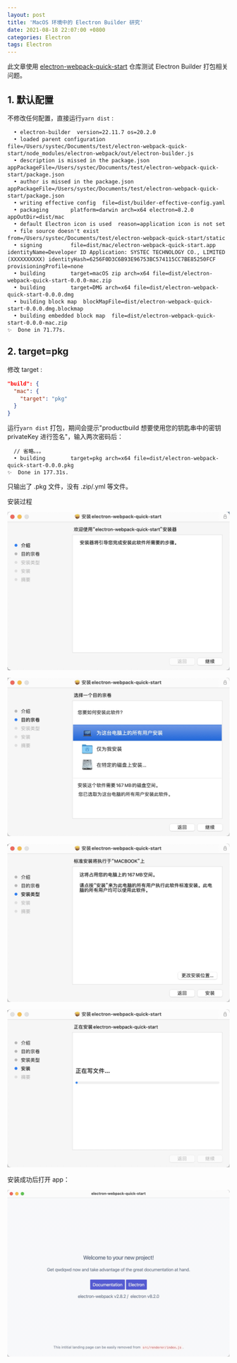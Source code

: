 ```yaml
---
layout: post
title: 'MacOS 环境中的 Electron Builder 研究'
date: 2021-08-18 22:07:00 +0800
categories: Electron
tags: Electron
---
```



此文章使用 [electron-webpack-quick-start](https://github.com/electron-userland/electron-webpack-quick-start) 仓库测试 Electron Builder 打包相关问题。

## 1. 默认配置

不修改任何配置，直接运行`yarn dist` :

```
  • electron-builder  version=22.11.7 os=20.2.0
  • loaded parent configuration  file=/Users/systec/Documents/test/electron-webpack-quick-start/node_modules/electron-webpack/out/electron-builder.js
  • description is missed in the package.json  appPackageFile=/Users/systec/Documents/test/electron-webpack-quick-start/package.json
  • author is missed in the package.json  appPackageFile=/Users/systec/Documents/test/electron-webpack-quick-start/package.json
  • writing effective config  file=dist/builder-effective-config.yaml
  • packaging       platform=darwin arch=x64 electron=8.2.0 appOutDir=dist/mac
  • default Electron icon is used  reason=application icon is not set
  • file source doesn't exist  from=/Users/systec/Documents/test/electron-webpack-quick-start/static
  • signing         file=dist/mac/electron-webpack-quick-start.app identityName=Developer ID Application: SYSTEC TECHNOLOGY CO., LIMITED (XXXXXXXXXX) identityHash=6256F0D3C6B93E96753BC574115CC7BE85250FCF provisioningProfile=none
  • building        target=macOS zip arch=x64 file=dist/electron-webpack-quick-start-0.0.0-mac.zip
  • building        target=DMG arch=x64 file=dist/electron-webpack-quick-start-0.0.0.dmg
  • building block map  blockMapFile=dist/electron-webpack-quick-start-0.0.0.dmg.blockmap
  • building embedded block map  file=dist/electron-webpack-quick-start-0.0.0-mac.zip
✨  Done in 71.77s.
```

## 2. target=pkg

修改 target :

```json
"build": {
  "mac": {
    "target": "pkg"
  }
}
```

运行`yarn dist` 打包，期间会提示"productbuild 想要使用您的钥匙串中的密钥 privateKey 进行签名"，输入两次密码后：

```
  // 省略。。。
  • building        target=pkg arch=x64 file=dist/electron-webpack-quick-start-0.0.0.pkg
✨  Done in 177.31s.
```

只输出了 .pkg 文件，没有 .zip/.yml 等文件。

安装过程

![](/images/2021-08-18-electron-builder-of-macos/image_MNTvvZ9-cl.png)

![](/images/2021-08-18-electron-builder-of-macos/image_pJdEtw_9QR.png)

![](/images/2021-08-18-electron-builder-of-macos/image_5hZCsP5ePU.png)

![](/images/2021-08-18-electron-builder-of-macos/image_5-v17q7Z12.png)

安装成功后打开 app：

![](/images/2021-08-18-electron-builder-of-macos/image_8Q_DljHsOi.png)
